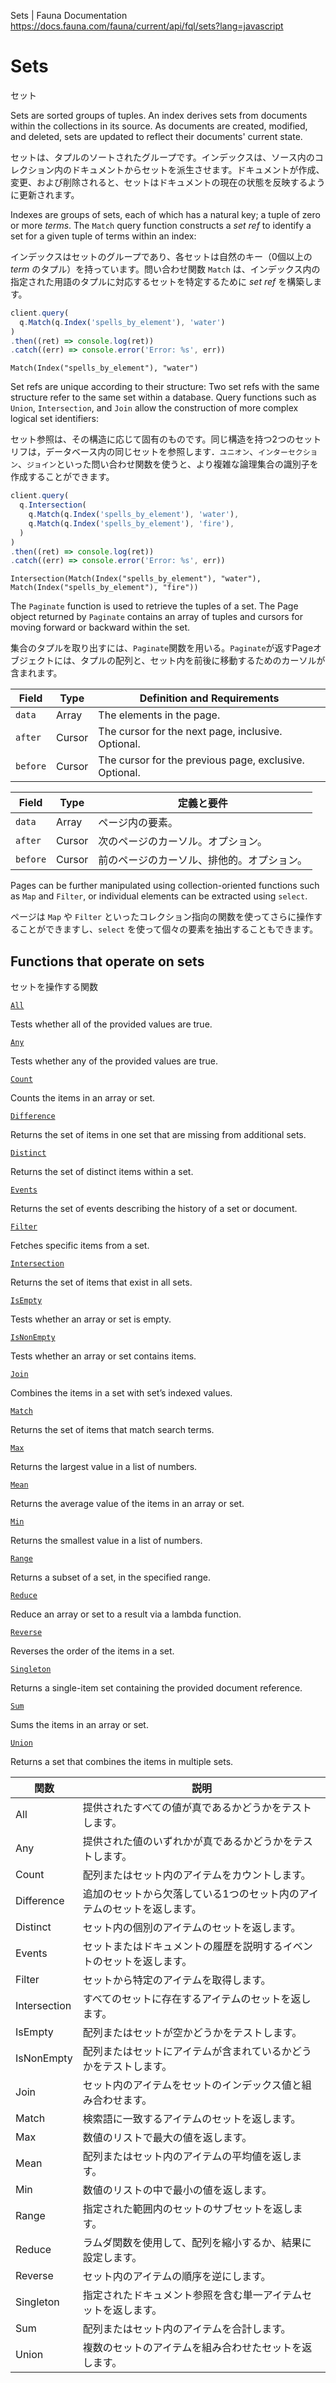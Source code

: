 Sets | Fauna Documentation
https://docs.fauna.com/fauna/current/api/fql/sets?lang=javascript

# Sets

セット

Sets are sorted groups of tuples. An index derives sets from documents within the collections in its source. As documents are created, modified, and deleted, sets are updated to reflect their documents' current state.

セットは、タプルのソートされたグループです。インデックスは、ソース内のコレクション内のドキュメントからセットを派生させます。ドキュメントが作成、変更、および削除されると、セットはドキュメントの現在の状態を反映するように更新されます。

Indexes are groups of sets, each of which has a natural key; a tuple of zero or more _terms_. The `Match` query function constructs a _set ref_ to identify a set for a given tuple of terms within an index:

インデックスはセットのグループであり、各セットは自然のキー（0個以上の _term_ のタプル）を持っています。問い合わせ関数 `Match` は、インデックス内の指定された用語のタプルに対応するセットを特定するために _set ref_ を構築します。

```javascript
client.query(
  q.Match(q.Index('spells_by_element'), 'water')
)
.then((ret) => console.log(ret))
.catch((err) => console.error('Error: %s', err))
```

```none
Match(Index("spells_by_element"), "water")
```

Set refs are unique according to their structure: Two set refs with the same structure refer to the same set within a database. Query functions such as `Union`, `Intersection`, and `Join` allow the construction of more complex logical set identifiers:

セット参照は、その構造に応じて固有のものです。同じ構造を持つ2つのセットリフは，データベース内の同じセットを参照します．`ユニオン`、`インターセクション`、`ジョイン`といった問い合わせ関数を使うと、より複雑な論理集合の識別子を作成することができます。

```javascript
client.query(
  q.Intersection(
    q.Match(q.Index('spells_by_element'), 'water'),
    q.Match(q.Index('spells_by_element'), 'fire'),
  )
)
.then((ret) => console.log(ret))
.catch((err) => console.error('Error: %s', err))
```

```none
Intersection(Match(Index("spells_by_element"), "water"), Match(Index("spells_by_element"), "fire"))
```

The `Paginate` function is used to retrieve the tuples of a set. The Page object returned by `Paginate` contains an array of tuples and cursors for moving forward or backward within the set.

集合のタプルを取り出すには、`Paginate`関数を用いる。`Paginate`が返すPageオブジェクトには、タプルの配列と、セット内を前後に移動するためのカーソルが含まれます。

|Field|Type|Definition and Requirements|
|--|--|--|
|`data`|Array|The elements in the page.|
|`after`|Cursor|The cursor for the next page, inclusive. Optional.|
|`before`|Cursor|The cursor for the previous page, exclusive. Optional.|

|Field|Type|定義と要件|
|--|--|--|
|`data`|Array|ページ内の要素。|
|`after`|Cursor|次のページのカーソル。オプション。|
|`before`|Cursor|前のページのカーソル、排他的。オプション。|

Pages can be further manipulated using collection-oriented functions such as `Map` and `Filter`, or individual elements can be extracted using `select`.

ページは `Map` や `Filter` といったコレクション指向の関数を使ってさらに操作することができますし、`select` を使って個々の要素を抽出することもできます。

## [](#functions-that-operate-on-sets)Functions that operate on sets

セットを操作する関数

[`All`](https://docs.fauna.com/fauna/current/api/fql/functions/all)

Tests whether all of the provided values are true.

[`Any`](https://docs.fauna.com/fauna/current/api/fql/functions/any)

Tests whether any of the provided values are true.

[`Count`](https://docs.fauna.com/fauna/current/api/fql/functions/count)

Counts the items in an array or set.

[`Difference`](https://docs.fauna.com/fauna/current/api/fql/functions/difference)

Returns the set of items in one set that are missing from additional sets.

[`Distinct`](https://docs.fauna.com/fauna/current/api/fql/functions/distinct)

Returns the set of distinct items within a set.

[`Events`](https://docs.fauna.com/fauna/current/api/fql/functions/events)

Returns the set of events describing the history of a set or document.

[`Filter`](https://docs.fauna.com/fauna/current/api/fql/functions/filter)

Fetches specific items from a set.

[`Intersection`](https://docs.fauna.com/fauna/current/api/fql/functions/intersection)

Returns the set of items that exist in all sets.

[`IsEmpty`](https://docs.fauna.com/fauna/current/api/fql/functions/isempty)

Tests whether an array or set is empty.

[`IsNonEmpty`](https://docs.fauna.com/fauna/current/api/fql/functions/isnonempty)

Tests whether an array or set contains items.

[`Join`](https://docs.fauna.com/fauna/current/api/fql/functions/join)

Combines the items in a set with set’s indexed values.

[`Match`](https://docs.fauna.com/fauna/current/api/fql/functions/match)

Returns the set of items that match search terms.

[`Max`](https://docs.fauna.com/fauna/current/api/fql/functions/max)

Returns the largest value in a list of numbers.

[`Mean`](https://docs.fauna.com/fauna/current/api/fql/functions/mean)

Returns the average value of the items in an array or set.

[`Min`](https://docs.fauna.com/fauna/current/api/fql/functions/min)

Returns the smallest value in a list of numbers.

[`Range`](https://docs.fauna.com/fauna/current/api/fql/functions/range)

Returns a subset of a set, in the specified range.

[`Reduce`](https://docs.fauna.com/fauna/current/api/fql/functions/reduce)

Reduce an array or set to a result via a lambda function.

[`Reverse`](https://docs.fauna.com/fauna/current/api/fql/functions/reverse)

Reverses the order of the items in a set.

[`Singleton`](https://docs.fauna.com/fauna/current/api/fql/functions/singleton)

Returns a single-item set containing the provided document reference.

[`Sum`](https://docs.fauna.com/fauna/current/api/fql/functions/sum)

Sums the items in an array or set.

[`Union`](https://docs.fauna.com/fauna/current/api/fql/functions/union)

Returns a set that combines the items in multiple sets.

|関数|説明|
|--|--|
|All|提供されたすべての値が真であるかどうかをテストします。|
|Any|提供された値のいずれかが真であるかどうかをテストします。|
|Count|配列またはセット内のアイテムをカウントします。|
|Difference|追加のセットから欠落している1つのセット内のアイテムのセットを返します。|
|Distinct|セット内の個別のアイテムのセットを返します。|
|Events|セットまたはドキュメントの履歴を説明するイベントのセットを返します。|
|Filter|セットから特定のアイテムを取得します。|
|Intersection|すべてのセットに存在するアイテムのセットを返します。|
|IsEmpty|配列またはセットが空かどうかをテストします。|
|IsNonEmpty|配列またはセットにアイテムが含まれているかどうかをテストします。|
|Join|セット内のアイテムをセットのインデックス値と組み合わせます。|
|Match|検索語に一致するアイテムのセットを返します。|
|Max|数値のリストで最大の値を返します。|
|Mean|配列またはセット内のアイテムの平均値を返します。|
|Min|数値のリストの中で最小の値を返します。|
|Range|指定された範囲内のセットのサブセットを返します。|
|Reduce|ラムダ関数を使用して、配列を縮小するか、結果に設定します。|
|Reverse|セット内のアイテムの順序を逆にします。|
|Singleton|指定されたドキュメント参照を含む単一アイテムセットを返します。|
|Sum|配列またはセット内のアイテムを合計します。|
|Union|複数のセットのアイテムを組み合わせたセットを返します。|

